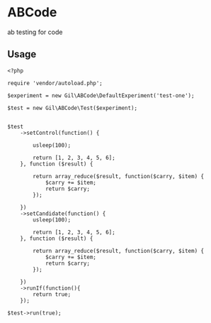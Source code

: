 ABCode
======

ab testing for code


## Usage

	<?php

	require 'vendor/autoload.php';

	$experiment = new Gil\ABCode\DefaultExperiment('test-one');

	$test = new Gil\ABCode\Test($experiment);


	$test
		->setControl(function() {

			usleep(100);

			return [1, 2, 3, 4, 5, 6];
		}, function ($result) {

			return array_reduce($result, function($carry, $item) {
				$carry += $item;
	    		return $carry;
			});	

		})
		->setCandidate(function() {
			usleep(100);

			return [1, 2, 3, 4, 5, 6];
		}, function ($result) {

			return array_reduce($result, function($carry, $item) {
				$carry += $item;
	    		return $carry;
			});	

		})
		->runIf(function(){
			return true;
		});

	$test->run(true);